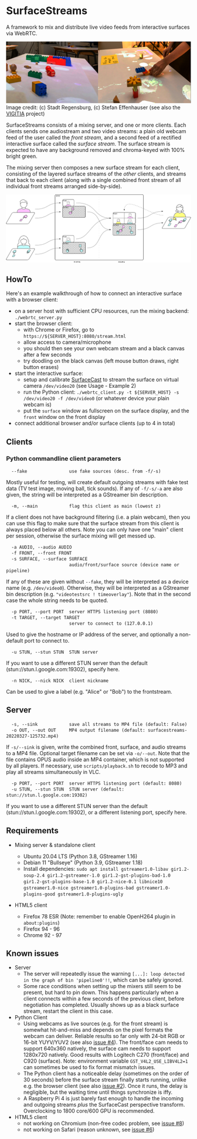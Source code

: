 # SurfaceStreams

A framework to mix and distribute live video feeds from interactive surfaces via WebRTC.

![shared table surfaces with real and projected objects](assets/teaser.jpg)
Image credit: (c) Stadt Regensburg, (c) Stefan Effenhauser (see also the [VIGITIA](https://vigitia.de/) project)

SurfaceStreams consists of a mixing server, and one or more clients. Each clients sends one audiostream and two video streams: a plain old webcam feed of the user called the _front stream_, and a second feed of a rectified interactive surface called the _surface stream_. The surface stream is expected to have any background removed and chroma-keyed with 100% bright green.

The mixing server then composes a new surface stream for each client, consisting of the layered surface streams of the _other_ clients, and streams that back to each client (along with a single combined front stream of all individual front streams arranged side-by-side).

![diagram of system architecture](assets/diagram.png)

## HowTo

Here's an example walkthrough of how to connect an interactive surface with a browser client:

 * on a server host with sufficient CPU resources, run the mixing backend: `./webrtc_server.py`
 * start the browser client:
   * with Chrome or Firefox, go to `https://${SERVER_HOST}:8080/stream.html`
   * allow access to camera/microphone
   * you should then see your own webcam stream and a black canvas after a few seconds
   * try doodling on the black canvas (left mouse button draws, right button erases)
 * start the interactive surface:
   * setup and calibrate [SurfaceCast](https://github.com/floe/surfacecast) to stream the surface on virtual camera `/dev/video20` (see Usage - Example 2)
   * run the Python client: `./webrtc_client.py -t ${SERVER_HOST} -s /dev/video20 -f /dev/video0` (or whatever device your plain webcam is)
   * put the `surface` window as fullscreen on the surface display, and the `front` window on the front display
 * connect additional browser and/or surface clients (up to 4 in total)

## Clients

### Python commandline client parameters

```
  --fake                use fake sources (desc. from -f/-s)
```
Mostly useful for testing, will create default outgoing streams with fake test data (TV test image, moving ball, tick sounds).
If any of `-f/-s/-a` are also given, the string will be interpreted as a GStreamer bin description.

```
  -m, --main            flag this client as main (lowest z)
```
If a client does not have background filtering (i.e. a plain webcam), then you can use this flag to make sure that the surface stream from this client is always placed below all others. Note you can only have one "main" client per session, otherwise the surface mixing will get messed up.

```
  -a AUDIO, --audio AUDIO
  -f FRONT, --front FRONT
  -s SURFACE, --surface SURFACE
                        audio/front/surface source (device name or pipeline)
```
If any of these are given without ``--fake``, they will be interpreted as a device name (e.g. `/dev/video0`). Otherwise, they will be interpreted as a GStreamer bin description (e.g. `"videotestsrc ! timeoverlay"`). Note that in the second case the whole string needs to be quoted.

```
  -p PORT, --port PORT  server HTTPS listening port (8080)
  -t TARGET, --target TARGET
                        server to connect to (127.0.0.1)
```
Used to give the hostname or IP address of the server, and optionally a non-default port to connect to.

```
  -u STUN, --stun STUN  STUN server
```
If you want to use a different STUN server than the default (stun://stun.l.google.com:19302), specify here.

```
  -n NICK, --nick NICK  client nickname
```
Can be used to give a label (e.g. "Alice" or "Bob") to the frontstream.

## Server

```
  -s, --sink            save all streams to MP4 file (default: False)
  -o OUT, --out OUT     MP4 output filename (default: surfacestreams-20220327-125732.mp4)
```
If `-s/--sink` is given, write the combined front, surface, and audio streams to a MP4 file. Optional target filename can be set via `-o/--out`. Note that the file contains OPUS audio inside an MP4 container, which is not supported by all players. If necessary, use `scripts/playback.sh` to recode to MP3 and play all streams simultaneously in VLC.

```
  -p PORT, --port PORT  server HTTPS listening port (default: 8080)
  -u STUN, --stun STUN  STUN server (default: stun://stun.l.google.com:19302)
```
If you want to use a different STUN server than the default (stun://stun.l.google.com:19302), or a different listening port, specify here.

## Requirements

* Mixing server & standalone client
  * Ubuntu 20.04 LTS (Python 3.8, GStreamer 1.16)
  * Debian 11 "Bullseye" (Python 3.9, GStreamer 1.18)
  * Install dependencies: `sudo apt install gstreamer1.0-libav gir1.2-soup-2.4 gir1.2-gstreamer-1.0 gir1.2-gst-plugins-bad-1.0 gir1.2-gst-plugins-base-1.0 gir1.2-nice-0.1 libnice10 gstreamer1.0-nice gstreamer1.0-plugins-bad gstreamer1.0-plugins-good gstreamer1.0-plugins-ugly`

* HTML5 client
  * Firefox 78 ESR (Note: remember to enable OpenH264 plugin in `about:plugins`)
  * Firefox 94 - 96
  * Chrome 92 - 97

## Known issues

  * Server
    * The server will repeatedly issue the warning `[...]: loop detected in the graph of bin 'pipeline0'!!`, which can be safely ignored.
    * Some race conditions when setting up the mixers still seem to be present, but hard to pin down. This happens particularly when a client connects within a few seconds of the previous client, before negotiation has completed. Usually shows up as a black surface stream, restart the client in this case.
  * Python Client
    * Using webcams as live sources (e.g. for the front stream) is somewhat hit-and-miss and depends on the pixel formats the webcam can deliver. Reliable results so far only with 24-bit RGB or 16-bit YUYV/YUV2 (see also [issue #4](https://github.com/floe/surfacestreams/issues/4)). The front/face cam needs to support 640x360 natively, the surface cam needs to support 1280x720 natively. Good results with Logitech C270 (front/face) and C920 (surface). Note: environment variable `GST_V4L2_USE_LIBV4L2=1` can sometimes be used to fix format mismatch issues.
    * The Python client has a noticeable delay (sometimes on the order of 30 seconds) before the surface stream finally starts running, unlike e.g. the browser client (see also [issue #2](https://github.com/floe/surfacestreams/issues/2)). Once it runs, the delay is negligible, but the waiting time until things synchronize is iffy.
    * A Raspberry Pi 4 is just barely fast enough to handle the incoming and outgoing streams _plus_ the SurfaceCast perspective transform. Overclocking to 1800 core/600 GPU is recommended.
  * HTML5 client
    * not working on Chromium (non-free codec problem, see [issue #8](https://github.com/floe/surfacestreams/issues/8))
    * not working on Safari (reason unknown, see [issue #6](https://github.com/floe/surfacestreams/issues/6))
